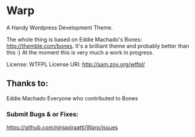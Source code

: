# Warp
A Handy Wordpress Development Theme.

The whole thing is based on Eddie Machado's Bones: http://themble.com/bones. It's a brilliant theme and probably better than this :) At the moment this is very much a work in progress.

License: WTFPL
License URI: http://sam.zoy.org/wtfpl/

## Thanks to:

Eddie Machado
Everyone who contributed to Bones

### Submit Bugs & or Fixes:
https://github.com/ninjapiraatti/Warp/issues

